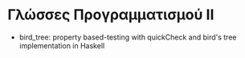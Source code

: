 # Γλώσσες Προγραμματισμού ΙΙ

* bird_tree: property based-testing with quickCheck and bird's tree implementation in Haskell

